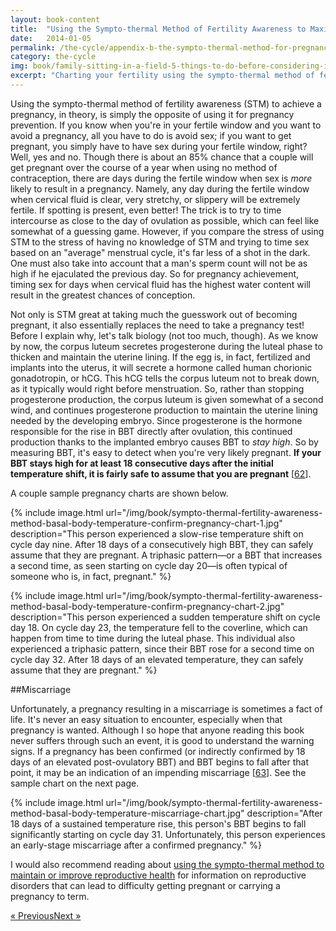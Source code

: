 ```yaml
---
layout: book-content
title:  "Using the Sympto-thermal Method of Fertility Awareness to Maximize Your Chances of Getting Pregnant"
date:   2014-01-05
permalink: /the-cycle/appendix-b-the-sympto-thermal-method-for-pregnancy-assistance/
category: the-cycle
img: book/family-sitting-in-a-field-5-things-to-do-before-considering-infertility.jpg
excerpt: "Charting your fertility using the sympto-thermal method of fertility awareness is a great way to maximize your chances of getting pregnant. Practicing this method helps you pinpoint exactly when you're fertile and at your peak for baby-making. It's simple to learn and practice, even if you have irregular menstrual cycles."
---
```


Using the sympto-thermal method of fertility awareness (STM) to achieve a pregnancy, in theory, is simply the opposite of using it for pregnancy prevention. If you know when you're in your fertile window and you want to avoid a pregnancy, all you have to do is avoid sex; if you want to get pregnant, you simply have to have sex during your fertile window, right? Well, yes and no. Though there is about an 85% chance that a couple will get pregnant over the course of a year when using no method of contraception, there are days during the fertile window when sex is _more_ likely to result in a pregnancy. Namely, any day during the fertile window when cervical fluid is clear, very stretchy, or slippery will be extremely fertile. If spotting is present, even better! The trick is to try to time intercourse as close to the day of ovulation as possible, which can feel like somewhat of a guessing game. However, if you compare the stress of using STM to the stress of having no knowledge of STM and trying to time sex based on an "average" menstrual cycle, it's far less of a shot in the dark. One must also take into account that a man's sperm count will not be as high if he ejaculated the previous day. So for pregnancy achievement, timing sex for days when cervical fluid has the highest water content will result in the greatest chances of conception. 

Not only is STM great at taking much the guesswork out of becoming pregnant, it also essentially replaces the need to take a pregnancy test! Before I explain why, let's talk biology (not too much, though). As we know by now, the corpus luteum secretes progesterone during the luteal phase to thicken and maintain the uterine lining. If the egg is, in fact, fertilized and implants into the uterus, it will secrete a hormone called human chorionic gonadotropin, or hCG. This hCG tells the corpus luteum not to break down, as it typically would right before menstruation. So, rather than stopping progesterone production, the corpus luteum is given somewhat of a second wind, and continues progesterone production to maintain the uterine lining needed by the developing embryo. Since progesterone is the hormone responsible for the rise in BBT directly after ovulation, this continued production thanks to the implanted embryo causes BBT to _stay high_. So by measuring BBT, it's easy to detect when you're very likely pregnant. **If your BBT stays high for at least 18 consecutive days after the initial temperature shift, it is fairly safe to assume that you are pregnant** [<a class="text-link" href="/the-cycle/notes/#note62">62</a>].

A couple sample pregnancy charts are shown below. 


{% include image.html url="/img/book/sympto-thermal-fertility-awareness-method-basal-body-temperature-confirm-pregnancy-chart-1.jpg" description="This person experienced a slow-rise temperature shift on cycle day nine. After 18 days of a consecutively high BBT, they can safely assume that they are pregnant. A triphasic pattern&mdash;or a BBT that increases a second time, as seen starting on cycle day 20&mdash;is often typical of someone who is, in fact, pregnant." %}


{% include image.html url="/img/book/sympto-thermal-fertility-awareness-method-basal-body-temperature-confirm-pregnancy-chart-2.jpg" description="This person experienced a sudden temperature shift on cycle day 18. On cycle day 23, the temperature fell to the coverline, which can happen from time to time during the luteal phase. This individual also experienced a triphasic pattern, since their BBT rose for a second time on cycle day 32. After 18 days of an elevated temperature, they can safely assume that they are pregnant." %}


##Miscarriage


Unfortunately, a pregnancy resulting in a miscarriage is sometimes a fact of life. It's never an easy situation to encounter, especially when that pregnancy is wanted. Although I so hope that anyone reading this book never suffers through such an event, it is good to understand the warning signs. If a pregnancy has been confirmed (or indirectly confirmed by 18 days of an elevated post-ovulatory BBT) and BBT begins to fall after that point, it may be an indication of an impending miscarriage [<a class="text-link" href="/the-cycle/notes/#note63">63</a>]. See the sample chart on the next page.


{% include image.html url="/img/book/sympto-thermal-fertility-awareness-method-basal-body-temperature-miscarriage-chart.jpg" description="After 18 days of a sustained temperature rise, this person's BBT begins to fall significantly starting on cycle day 31. Unfortunately, this person experiences an early-stage miscarriage after a confirmed pregnancy." %}


I would also recommend reading about <a class="text-link" href="/the-cycle/appendix-c-the-sympto-thermal-method-for-reproductive-health">using the sympto-thermal method to maintain or improve reproductive health</a> for information on reproductive disorders that can lead to difficulty getting pregnant or carrying a pregnancy to term.


<div class="arrows">
	<p><a class="text-link previous" href="/the-cycle/appendix-a-the-sympto-thermal-method-for-pregnancy-prevention/" title="Previous Excerpt">&laquo; Previous</a><a class="text-link next" href="/the-cycle/appendix-c-the-sympto-thermal-method-for-reproductive-health/" title="Next Excerpt">Next &raquo;</a></p>
</div>